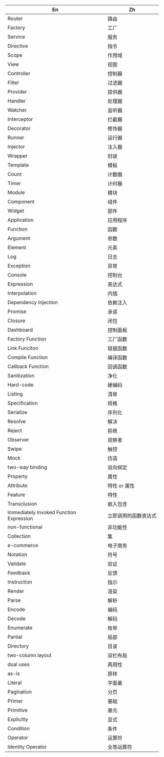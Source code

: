 En|Zh
---|---
Router|路由
Factory|工厂
Service|服务
Directive|指令
Scope|作用域
View|视图
Controller|控制器
Filter|过滤器
Provider|提供器
Handler|处理器
Watcher|监听器
Interceptor|拦截器
Decorator|修饰器
Runner|运行器
Injector|注入器
Wrapper|封装
Template|模板
Count|计数器
Timer|计时器
Module|模块
Component|组件
Widget|部件
Application|应用程序
Function|函数
Argument|参数
Element|元素
Log|日志
Exception|异常
Console|控制台
Expression|表达式
Interpolation|内插
Dependency Injection|依赖注入
Promise|承诺
Closure|闭包
Dashboard|控制面板
Factory Function|工厂函数
Link Funciton|链接函数
Complie Function|编译函数
Callback Function|回调函数
Sanitization|净化
Hard-code|硬编码
Listing|清单
Specification|规格
Serialize|序列化
Resolve|解决
Reject|拒绝
Observer|观察者
Swipe|触控
Mock|仿造
two-way binding|双向绑定
Property|属性
Attribute|特性 or 属性
Feature|特性
Transclusion|嵌入包含
Immediately Invoked Function Expression|立即调用的函数表达式
non-functional|非功能性
Collection|集
e-commerce|电子商务
Notation|符号
Validate|验证
Feedback|反馈
Instruction|指示
Render|渲染
Parse|解析
Encode|编码
Decode|解码
Enumerate|枚举
Partial|局部
Directory|目录
two-column layout|双栏布局
dual uses|两用性
as-is|原样
Literal|字面量
Pagination|分页
Primer|基础
Primitive|基元
Explicitly|显式
Condition|条件
Operator|运算符
Identity Operator|全等运算符

